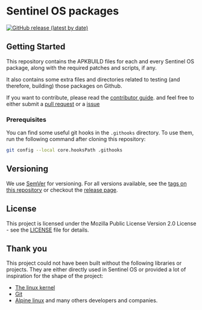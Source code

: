 # Sentinel OS packages

[![GitHub release (latest by date)](https://img.shields.io/github/v/release/sentinelos/pkgs)](https://github.com/sentinelos/pkgs/releases)

## Getting Started

This repository contains the APKBUILD files for each and every
Sentinel OS package, along with the required patches and scripts,
if any.

It also contains some extra files and directories related to testing
(and therefore, building) those packages on Github.

If you want to contribute, please read the
[contributor guide](CONTRIBUTING.md).
and feel free to either submit a [pull request](https://github.com/sentinelos/pkgs/pulls) or a [issue](https://github.com/sentinelos/pkgs/issues)

### Prerequisites

You can find some useful git hooks in the `.githooks` directory.
To use them, run the following command after cloning this repository:

```sh
git config --local core.hooksPath .githooks
```

## Versioning

We use [SemVer](http://semver.org/) for versioning. For all versions available, see the [tags on this repository](https://github.com/sentinelos/pkgs/tags) or checkout the [release page](https://github.com/sentinelos/pkgs/releases).

## License

This project is licensed under the Mozilla Public License Version 2.0 License - see the [LICENSE](LICENSE) file for details.

## Thank you

This project could not have been built without the following libraries or projects. They are either directly used in Sentinel OS or provided a lot of inspiration for the shape of the project:

- [The linux kernel](https://www.kernel.org/)
- [Git](https://git-scm.com/)
- [Alpine linux](https://www.alpinelinux.org/) and many others developers and companies.
